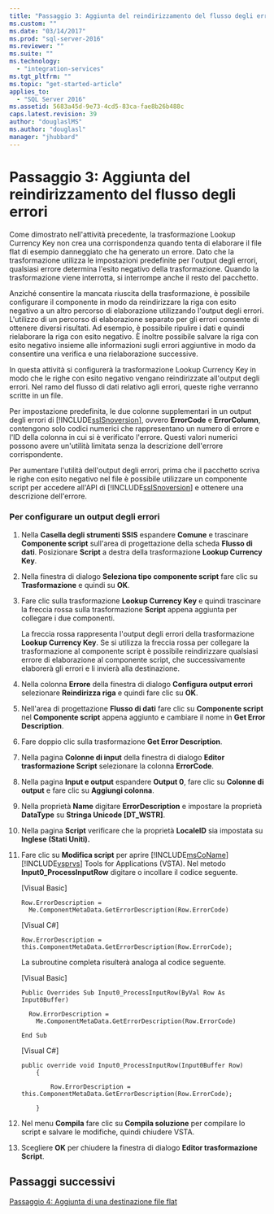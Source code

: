 ```yaml
---
title: "Passaggio 3: Aggiunta del reindirizzamento del flusso degli errori | Microsoft Docs"
ms.custom: ""
ms.date: "03/14/2017"
ms.prod: "sql-server-2016"
ms.reviewer: ""
ms.suite: ""
ms.technology: 
  - "integration-services"
ms.tgt_pltfrm: ""
ms.topic: "get-started-article"
applies_to: 
  - "SQL Server 2016"
ms.assetid: 5683a45d-9e73-4cd5-83ca-fae8b26b488c
caps.latest.revision: 39
author: "douglaslMS"
ms.author: "douglasl"
manager: "jhubbard"
---
```

# Passaggio 3: Aggiunta del reindirizzamento del flusso degli errori
Come dimostrato nell'attività precedente, la trasformazione Lookup Currency Key non crea una corrispondenza quando tenta di elaborare il file flat di esempio danneggiato che ha generato un errore. Dato che la trasformazione utilizza le impostazioni predefinite per l'output degli errori, qualsiasi errore determina l'esito negativo della trasformazione. Quando la trasformazione viene interrotta, si interrompe anche il resto del pacchetto.  
  
Anziché consentire la mancata riuscita della trasformazione, è possibile configurare il componente in modo da reindirizzare la riga con esito negativo a un altro percorso di elaborazione utilizzando l'output degli errori. L'utilizzo di un percorso di elaborazione separato per gli errori consente di ottenere diversi risultati. Ad esempio, è possibile ripulire i dati e quindi rielaborare la riga con esito negativo. È inoltre possibile salvare la riga con esito negativo insieme alle informazioni sugli errori aggiuntive in modo da consentire una verifica e una rielaborazione successive.  
  
In questa attività si configurerà la trasformazione Lookup Currency Key in modo che le righe con esito negativo vengano reindirizzate all'output degli errori. Nel ramo del flusso di dati relativo agli errori, queste righe verranno scritte in un file.  
  
Per impostazione predefinita, le due colonne supplementari in un output degli errori di [!INCLUDE[ssISnoversion](../includes/ssisnoversion-md.md)], ovvero **ErrorCode** e **ErrorColumn**, contengono solo codici numerici che rappresentano un numero di errore e l'ID della colonna in cui si è verificato l'errore. Questi valori numerici possono avere un'utilità limitata senza la descrizione dell'errore corrispondente.  
  
Per aumentare l'utilità dell'output degli errori, prima che il pacchetto scriva le righe con esito negativo nel file è possibile utilizzare un componente script per accedere all'API di [!INCLUDE[ssISnoversion](../includes/ssisnoversion-md.md)] e ottenere una descrizione dell'errore.  
  
### Per configurare un output degli errori  
  
1.  Nella **Casella degli strumenti SSIS** espandere **Comune** e trascinare **Componente script** sull'area di progettazione della scheda **Flusso di dati**. Posizionare **Script** a destra della trasformazione **Lookup Currency Key**.  
  
2.  Nella finestra di dialogo **Seleziona tipo componente script** fare clic su **Trasformazione** e quindi su **OK**.  
  
3.  Fare clic sulla trasformazione **Lookup Currency Key** e quindi trascinare la freccia rossa sulla trasformazione **Script** appena aggiunta per collegare i due componenti.  
  
    La freccia rossa rappresenta l'output degli errori della trasformazione **Lookup Currency Key**. Se si utilizza la freccia rossa per collegare la trasformazione al componente script è possibile reindirizzare qualsiasi errore di elaborazione al componente script, che successivamente elaborerà gli errori e li invierà alla destinazione.  
  
4.  Nella colonna **Errore** della finestra di dialogo **Configura output errori** selezionare **Reindirizza riga** e quindi fare clic su **OK**.  
  
5.  Nell'area di progettazione **Flusso di dati** fare clic su **Componente script** nel **Componente script** appena aggiunto e cambiare il nome in **Get Error Description**.  
  
6.  Fare doppio clic sulla trasformazione **Get Error Description**.  
  
7.  Nella pagina **Colonne di input** della finestra di dialogo **Editor trasformazione Script** selezionare la colonna **ErrorCode**.  
  
8.  Nella pagina **Input e output** espandere **Output 0**, fare clic su **Colonne di output** e fare clic su **Aggiungi colonna**.  
  
9. Nella proprietà **Name** digitare **ErrorDescription** e impostare la proprietà **DataType** su **Stringa Unicode [DT_WSTR]**.  
  
10. Nella pagina **Script** verificare che la proprietà **LocaleID** sia impostata su **Inglese (Stati Uniti).**  
  
11. Fare clic su **Modifica script** per aprire [!INCLUDE[msCoName](../includes/msconame-md.md)] [!INCLUDE[vsprvs](../includes/vsprvs-md.md)] Tools for Applications (VSTA). Nel metodo **Input0_ProcessInputRow** digitare o incollare il codice seguente.  
  
    [Visual Basic]  
  
    ```  
    Row.ErrorDescription =   
      Me.ComponentMetaData.GetErrorDescription(Row.ErrorCode)  
    ```  
  
    [Visual C#]  
  
    ```  
    Row.ErrorDescription = this.ComponentMetaData.GetErrorDescription(Row.ErrorCode);  
    ```  
  
    La subroutine completa risulterà analoga al codice seguente.  
  
    [Visual Basic]  
  
    ```  
    Public Overrides Sub Input0_ProcessInputRow(ByVal Row As Input0Buffer)  
  
      Row.ErrorDescription =   
        Me.ComponentMetaData.GetErrorDescription(Row.ErrorCode)  
  
    End Sub  
    ```  
  
    [Visual C#]  
  
    ```  
    public override void Input0_ProcessInputRow(Input0Buffer Row)  
        {  
  
            Row.ErrorDescription = this.ComponentMetaData.GetErrorDescription(Row.ErrorCode);  
  
        }  
    ```  
  
12. Nel menu **Compila** fare clic su **Compila soluzione** per compilare lo script e salvare le modifiche, quindi chiudere VSTA.  
  
13. Scegliere **OK** per chiudere la finestra di dialogo **Editor trasformazione Script**.  
  
## Passaggi successivi  
[Passaggio 4: Aggiunta di una destinazione file flat](../integration-services/step-4-adding-a-flat-file-destination.md)  
  
  
  
